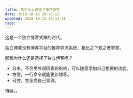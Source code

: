 ```yaml
---
title: 我为什么选择了独立博客
date: 2018-10-13 20:13:11
updated: 2018-10-13 20:13:11
tags:
---
```


这是一个独立博客式微的时代。

独立博客没有博客平台的推荐导流系统，相比之下观之者寥寥。

那我为什么还是选择了独立博客呢？

* 自由，不会受外部因素的影响，可以随意添加自己想要的功能。
* 方便，一行命令就能更新博客。
* 可控，完全受自己管理。

待续。。

